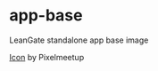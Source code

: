 # app-base
LeanGate standalone app base image

[Icon](https://www.flaticon.com/free-icon/coding_1628197) by Pixelmeetup
